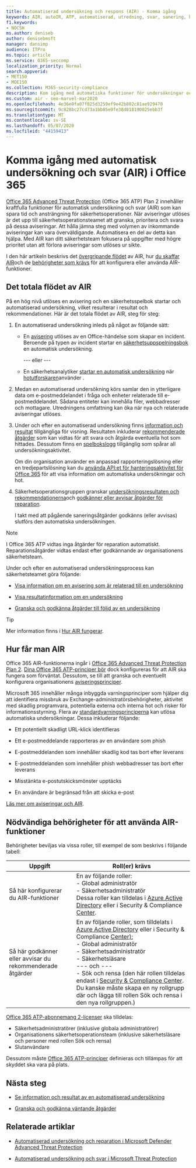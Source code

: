 ```yaml
---
title: Automatiserad undersökning och respons (AIR) - Komma igång
keywords: AIR, autoIR, ATP, automatiserad, utredning, svar, sanering, hot, avancerad, hot, skydd
f1.keywords:
- NOCSH
ms.author: deniseb
author: denisebmsft
manager: dansimp
audience: ITPro
ms.topic: article
ms.service: O365-seccomp
localization_priority: Normal
search.appverid:
- MET150
- MOE150
ms.collection: M365-security-compliance
description: Kom igång med automatiska funktioner för undersökningar och svar i Office 365 Advanced Threat Protection Plan 2.
ms.custom: air - seo-marvel-mar2020
ms.openlocfilehash: 4e36e0fa07f825d3259ef9e42b802c81ae929470
ms.sourcegitcommit: 9c828bc27cd73a1bb85e9fe38d818190025ebb3f
ms.translationtype: MT
ms.contentlocale: sv-SE
ms.lasthandoff: 05/07/2020
ms.locfileid: "44159413"
---
```

# <a name="get-started-using-automated-investigation-and-response-air-in-office-365"></a>Komma igång med automatisk undersökning och svar (AIR) i Office 365

[Office 365 Advanced Threat Protection](office-365-atp.md) (Office 365 ATP) Plan 2 innehåller kraftfulla funktioner för automatisk undersökning och svar (AIR) som kan spara tid och ansträngning för säkerhetsoperationer. När aviseringar utlöses är det upp till säkerhetsoperationsteamet att granska, prioritera och svara på dessa aviseringar. Att hålla jämna steg med volymen av inkommande aviseringar kan vara överväldigande. Automatisera en del av detta kan hjälpa. Med AIR kan ditt säkerhetsteam fokusera på uppgifter med högre prioritet utan att förlora aviseringar som utlöses ur sikte.

I den här artikeln beskrivs det [övergripande flödet](#the-overall-flow-of-air) av AIR, hur [du skaffar AIR](#how-to-get-air)och de [behörigheter som krävs](#required-permissions-to-use-air-capabilities) för att konfigurera eller använda AIR-funktioner. 

## <a name="the-overall-flow-of-air"></a>Det totala flödet av AIR

På en hög nivå utlöses en avisering och en säkerhetsspelbok startar och automatiserad undersökning, vilket resulterar i resultat och rekommendationer. Här är det totala flödet av AIR, steg för steg:

1. En automatiserad undersökning inleds på något av följande sätt:

   - En [avisering](https://docs.microsoft.com/microsoft-365/compliance/alert-policies) utlöses av en Office-händelse som skapar en incident. Beroende på typen av incident startar en [säkerhetsuppspelningsbok](automated-investigation-response-office.md#security-playbooks) en automatisk undersökning. 

     --- eller ---
   
   - En säkerhetsanalytiker [startar en automatisk undersökning](automated-investigation-response-office.md#example-a-security-administrator-triggers-an-investigation-from-threat-explorer) när [hotutforskaren](threat-explorer.md)använder .

2. Medan en automatiserad undersökning körs samlar den in ytterligare data om e-postmeddelandet i fråga och enheter relaterade till e-postmeddelandet. Sådana entiteter kan innehålla filer, webbadresser och mottagare.  Utredningens omfattning kan öka när nya och relaterade aviseringar utlöses.

3. Under och efter en automatiserad undersökning finns [information och resultat](air-view-investigation-results.md) tillgängliga för visning. Resultaten inkluderar [rekommenderade åtgärder](air-remediation-actions.md) som kan vidtas för att svara och åtgärda eventuella hot som hittades. Dessutom finns en [spelbokslogg](air-view-investigation-results.md#playbook-log) tillgänglig som spårar all undersökningsaktivitet.

    Om din organisation använder en anpassad rapporteringslösning eller en tredjepartslösning kan du [använda API:et för hanteringsaktivitet för Office 365](air-custom-reporting.md) för att visa information om automatiska undersökningar och hot.

4. Säkerhetsoperationsgruppen granskar [undersökningsresultaten och rekommendationerna](air-view-investigation-results.md)och [godkänner eller avvisar åtgärder för reparation](air-review-approve-pending-completed-actions.md). 

    I takt med att pågående saneringsåtgärder godkänns (eller avvisas) slutförs den automatiska undersökningen.

> [!NOTE]
> I Office 365 ATP vidtas inga åtgärder för reparation automatiskt. Reparationsåtgärder vidtas endast efter godkännande av organisationens säkerhetsteam. 

Under och efter en automatiserad undersökningsprocess kan säkerhetsteamet göra följande:

- [Visa information om en avisering som är relaterad till en undersökning](air-view-investigation-results.md#view-details-about-an-alert-related-to-an-investigation)

- [Visa resultatinformation om en undersökning](air-view-investigation-results.md#view-details-of-an-investigation)

- [Granska och godkänna åtgärder till följd av en undersökning](air-review-approve-pending-completed-actions.md)

> [!TIP]
> Mer information finns i [Hur AIR fungerar](https://docs.microsoft.com/microsoft-365/security/office-365-security/automated-investigation-response-office).

## <a name="how-to-get-air"></a>Hur får man AIR

Office 365 AIR-funktionerna ingår i [Office 365 Advanced Threat Protection Plan 2](https://docs.microsoft.com/microsoft-365/security/office-365-security/office-365-atp#office-365-atp-plan-1-and-plan-2). [Dina Office 365 ATP-principer bör](https://docs.microsoft.com/microsoft-365/security/office-365-security/protect-against-threats) dock konfigureras för att AIR ska fungera som förväntat. Dessutom, se till att granska och eventuellt konfigurera organisationens [aviseringsprinciper](https://docs.microsoft.com/microsoft-365/compliance/alert-policies). 

Microsoft 365 innehåller många inbyggda varningsprinciper som hjälper dig att identifiera missbruk av Exchange-administratörsbehörigheter, aktivitet med skadlig programvara, potentiella externa och interna hot och risker för informationsstyrning. Flera av [standardvarningsprinciperna](https://docs.microsoft.com/microsoft-365/compliance/alert-policies#default-alert-policies) kan utlösa automatiska undersökningar. Dessa inkluderar följande:

- Ett potentiellt skadligt URL-klick identifieras

- Ett e-postmeddelande rapporteras av en användare som phish

- E-postmeddelanden som innehåller skadlig kod tas bort efter leverans

- E-postmeddelanden som innehåller phish webbadresser tas bort efter leverans

- Misstänkta e-postutskicksmönster upptäcks

- En användare är begränsad från att skicka e-post

[Läs mer om aviseringar och AIR](https://docs.microsoft.com/microsoft-365/security/office-365-security/automated-investigation-response-office).

## <a name="required-permissions-to-use-air-capabilities"></a>Nödvändiga behörigheter för att använda AIR-funktioner

Behörigheter beviljas via vissa roller, till exempel de som beskrivs i följande tabell: 

|Uppgift |Roll(er) krävs |
|--|--|
|Så här konfigurerar du AIR-funktioner |En av följande roller: <br/>- Global administratör<br/>- Säkerhetsadministratör <br/>Dessa roller kan tilldelas i [Azure Active Directory](https://docs.microsoft.com/azure/active-directory/users-groups-roles/directory-assign-admin-roles) eller i Security & Compliance [Center](https://docs.microsoft.com/microsoft-365/security/office-365-security/permissions-in-the-security-and-compliance-center). |
|Så här godkänner eller avvisar du rekommenderade åtgärder|En av följande roller, som tilldelats i [Azure Active Directory](https://docs.microsoft.com/azure/active-directory/users-groups-roles/directory-assign-admin-roles) eller i Security & Compliance [Center):](https://docs.microsoft.com/microsoft-365/security/office-365-security/permissions-in-the-security-and-compliance-center)<br/>- Global administratör <br/>- Säkerhetsadministratör<br/>- Säkerhetsläsare <br/>--- och ---<br/>- Sök och rensa (den här rollen tilldelas endast i [Security & Compliance Center](https://docs.microsoft.com/microsoft-365/security/office-365-security/permissions-in-the-security-and-compliance-center). Du kanske måste skapa en ny rollgrupp där och lägga till rollen Sök och rensa i den nya rollgruppen.)

[Office 365 ATP-abonnemang 2-licenser](https://docs.microsoft.com/microsoft-365/security/office-365-security/office-365-atp#office-365-atp-plan-1-and-plan-2) ska tilldelas:
- Säkerhetsadministratörer (inklusive globala administratörer)
- Organisationens säkerhetsoperationsteam (inklusive säkerhetsläsare och personer med rollen Sök och rensa)
- Slutanvändare

Dessutom måste [Office 365 ATP-principer](https://docs.microsoft.com/microsoft-365/security/office-365-security/office-365-atp#configure-atp-policies) definieras och tillämpas för att skyddet ska vara på plats.

## <a name="next-steps"></a>Nästa steg

- [Se information och resultat av en automatiserad undersökning](https://docs.microsoft.com/microsoft-365/security/office-365-security/air-view-investigation-results#view-details-of-an-investigation)

- [Granska och godkänna väntande åtgärder](https://docs.microsoft.com/microsoft-365/security/office-365-security/air-remediation-actions)

## <a name="related-articles"></a>Relaterade artiklar

- [Automatiserad undersökning och reparation i Microsoft Defender Advanced Threat Protection](https://docs.microsoft.com/windows/security/threat-protection/microsoft-defender-atp/automated-investigations)

- [Automatiserad undersökning och svar i Microsoft Threat Protection](https://docs.microsoft.com/microsoft-365/security/mtp/mtp-autoir)
